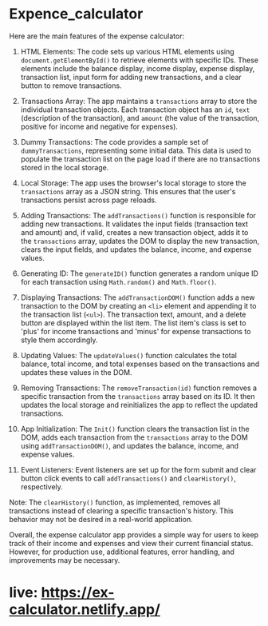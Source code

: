# Expence_calculator


Here are the main features of the expense calculator:

1. HTML Elements: The code sets up various HTML elements using `document.getElementById()` to retrieve elements with specific IDs. These elements include the balance display, income display, expense display, transaction list, input form for adding new transactions, and a clear button to remove transactions.

2. Transactions Array: The app maintains a `transactions` array to store the individual transaction objects. Each transaction object has an `id`, `text` (description of the transaction), and `amount` (the value of the transaction, positive for income and negative for expenses).

3. Dummy Transactions: The code provides a sample set of `dummyTransactions`, representing some initial data. This data is used to populate the transaction list on the page load if there are no transactions stored in the local storage.

4. Local Storage: The app uses the browser's local storage to store the `transactions` array as a JSON string. This ensures that the user's transactions persist across page reloads.

5. Adding Transactions: The `addTransactions()` function is responsible for adding new transactions. It validates the input fields (transaction text and amount) and, if valid, creates a new transaction object, adds it to the `transactions` array, updates the DOM to display the new transaction, clears the input fields, and updates the balance, income, and expense values.

6. Generating ID: The `generateID()` function generates a random unique ID for each transaction using `Math.random()` and `Math.floor()`.

7. Displaying Transactions: The `addTransactionDOM()` function adds a new transaction to the DOM by creating an `<li>` element and appending it to the transaction list (`<ul>`). The transaction text, amount, and a delete button are displayed within the list item. The list item's class is set to 'plus' for income transactions and 'minus' for expense transactions to style them accordingly.

8. Updating Values: The `updateValues()` function calculates the total balance, total income, and total expenses based on the transactions and updates these values in the DOM.

9. Removing Transactions: The `removeTransaction(id)` function removes a specific transaction from the `transactions` array based on its ID. It then updates the local storage and reinitializes the app to reflect the updated transactions.

10. App Initialization: The `Init()` function clears the transaction list in the DOM, adds each transaction from the `transactions` array to the DOM using `addTransactionDOM()`, and updates the balance, income, and expense values.

11. Event Listeners: Event listeners are set up for the form submit and clear button click events to call `addTransactions()` and `clearHistory()`, respectively.

Note: The `clearHistory()` function, as implemented, removes all transactions instead of clearing a specific transaction's history. This behavior may not be desired in a real-world application.

Overall, the expense calculator app provides a simple way for users to keep track of their income and expenses and view their current financial status. However, for production use, additional features, error handling, and improvements may be necessary.

# live: https://ex-calculator.netlify.app/
